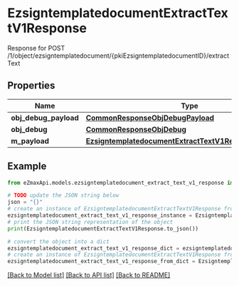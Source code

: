 # EzsigntemplatedocumentExtractTextV1Response

Response for POST /1/object/ezsigntemplatedocument/{pkiEzsigntemplatedocumentID}/extractText

## Properties

Name | Type | Description | Notes
------------ | ------------- | ------------- | -------------
**obj_debug_payload** | [**CommonResponseObjDebugPayload**](CommonResponseObjDebugPayload.md) |  | 
**obj_debug** | [**CommonResponseObjDebug**](CommonResponseObjDebug.md) |  | [optional] 
**m_payload** | [**EzsigntemplatedocumentExtractTextV1ResponseMPayload**](EzsigntemplatedocumentExtractTextV1ResponseMPayload.md) |  | 

## Example

```python
from eZmaxApi.models.ezsigntemplatedocument_extract_text_v1_response import EzsigntemplatedocumentExtractTextV1Response

# TODO update the JSON string below
json = "{}"
# create an instance of EzsigntemplatedocumentExtractTextV1Response from a JSON string
ezsigntemplatedocument_extract_text_v1_response_instance = EzsigntemplatedocumentExtractTextV1Response.from_json(json)
# print the JSON string representation of the object
print(EzsigntemplatedocumentExtractTextV1Response.to_json())

# convert the object into a dict
ezsigntemplatedocument_extract_text_v1_response_dict = ezsigntemplatedocument_extract_text_v1_response_instance.to_dict()
# create an instance of EzsigntemplatedocumentExtractTextV1Response from a dict
ezsigntemplatedocument_extract_text_v1_response_from_dict = EzsigntemplatedocumentExtractTextV1Response.from_dict(ezsigntemplatedocument_extract_text_v1_response_dict)
```
[[Back to Model list]](../README.md#documentation-for-models) [[Back to API list]](../README.md#documentation-for-api-endpoints) [[Back to README]](../README.md)


